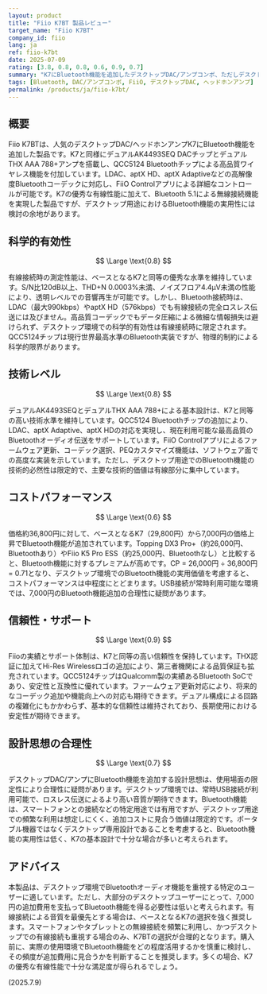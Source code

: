 ```yaml
---
layout: product
title: "Fiio K7BT 製品レビュー"
target_name: "Fiio K7BT"
company_id: fiio
lang: ja
ref: fiio-k7bt
date: 2025-07-09
rating: [3.8, 0.8, 0.8, 0.6, 0.9, 0.7]
summary: "K7にBluetooth機能を追加したデスクトップDAC/アンプコンボ、ただしデスクトップでのBluetooth実装の必要性は疑問"
tags: [Bluetooth, DAC/アンプコンボ, FiiO, デスクトップDAC, ヘッドホンアンプ]
permalink: /products/ja/fiio-k7bt/
---
```

## 概要

Fiio K7BTは、人気のデスクトップDAC/ヘッドホンアンプK7にBluetooth機能を追加した製品です。K7と同様にデュアルAK4493SEQ DACチップとデュアルTHX AAA 788+アンプを搭載し、QCC5124 Bluetoothチップによる高品質ワイヤレス機能を付加しています。LDAC、aptX HD、aptX Adaptiveなどの高解像度Bluetoothコーデックに対応し、FiiO Controlアプリによる詳細なコントロールが可能です。K7の優秀な有線性能に加えて、Bluetooth 5.1による無線接続機能を実現した製品ですが、デスクトップ用途におけるBluetooth機能の実用性には検討の余地があります。

## 科学的有効性

$$ \Large \text{0.8} $$

有線接続時の測定性能は、ベースとなるK7と同等の優秀な水準を維持しています。S/N比120dB以上、THD+N 0.0003%未満、ノイズフロア4.4μV未満の性能により、透明レベルでの音響再生が可能です。しかし、Bluetooth接続時は、LDAC（最大990kbps）やaptX HD（576kbps）でも有線接続の完全ロスレス伝送には及びません。高品質コーデックでもデータ圧縮による微細な情報損失は避けられず、デスクトップ環境での科学的有効性は有線接続時に限定されます。QCC5124チップは現行世界最高水準のBluetooth実装ですが、物理的制約による科学的限界があります。

## 技術レベル

$$ \Large \text{0.8} $$

デュアルAK4493SEQとデュアルTHX AAA 788+による基本設計は、K7と同等の高い技術水準を維持しています。QCC5124 Bluetoothチップの追加により、LDAC、aptX Adaptive、aptX HDの対応を実現し、現在利用可能な最高品質のBluetoothオーディオ伝送をサポートしています。FiiO Controlアプリによるファームウェア更新、コーデック選択、PEQカスタマイズ機能は、ソフトウェア面での高度な実装を示しています。ただし、デスクトップ用途でのBluetooth機能の技術的必然性は限定的で、主要な技術的価値は有線部分に集中しています。

## コストパフォーマンス

$$ \Large \text{0.6} $$

価格約36,800円に対して、ベースとなるK7（29,800円）から7,000円の価格上昇でBluetooth機能が追加されています。Topping DX3 Pro+（約26,000円、Bluetoothあり）やFiio K5 Pro ESS（約25,000円、Bluetoothなし）と比較すると、Bluetooth機能に対するプレミアムが高めです。CP = 26,000円 ÷ 36,800円 = 0.71となり、デスクトップ環境でのBluetooth機能の実用価値を考慮すると、コストパフォーマンスは中程度にとどまります。USB接続が常時利用可能な環境では、7,000円のBluetooth機能追加の合理性に疑問があります。

## 信頼性・サポート

$$ \Large \text{0.9} $$

Fiioの実績とサポート体制は、K7と同等の高い信頼性を保持しています。THX認証に加えてHi-Res Wirelessロゴの追加により、第三者機関による品質保証も拡充されています。QCC5124チップはQualcomm製の実績あるBluetooth SoCであり、安定性と互換性に優れています。ファームウェア更新対応により、将来的なコーデック追加や機能向上への対応も期待できます。デュアル構成による回路の複雑化にもかかわらず、基本的な信頼性は維持されており、長期使用における安定性が期待できます。

## 設計思想の合理性

$$ \Large \text{0.7} $$

デスクトップDAC/アンプにBluetooth機能を追加する設計思想は、使用場面の限定性により合理性に疑問があります。デスクトップ環境では、常時USB接続が利用可能で、ロスレス伝送によるより高い音質が期待できます。Bluetooth機能は、スマートフォンとの接続などの特定用途では有用ですが、デスクトップ用途での頻繁な利用は想定しにくく、追加コストに見合う価値は限定的です。ポータブル機器ではなくデスクトップ専用設計であることを考慮すると、Bluetooth機能の実用性は低く、K7の基本設計で十分な場合が多いと考えられます。

## アドバイス

本製品は、デスクトップ環境でBluetoothオーディオ機能を重視する特定のユーザーに適しています。ただし、大部分のデスクトップユーザーにとって、7,000円の追加費用を支払ってBluetooth機能を得る必要性は低いと考えられます。有線接続による音質を最優先とする場合は、ベースとなるK7の選択を強く推奨します。スマートフォンやタブレットとの無線接続を頻繁に利用し、かつデスクトップでの有線接続も重視する場合のみ、K7BTの選択が合理的となります。購入前に、実際の使用環境でBluetooth機能をどの程度活用するかを慎重に検討し、その頻度が追加費用に見合うかを判断することを推奨します。多くの場合、K7の優秀な有線性能で十分な満足度が得られるでしょう。

(2025.7.9)